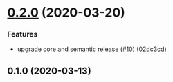 # [0.2.0](https://github.com/auxmoney/OpentracingBundle-Doctrine-DBAL/compare/v0.1.0...v0.2.0) (2020-03-20)


### Features

* upgrade core and semantic release ([#10](https://github.com/auxmoney/OpentracingBundle-Doctrine-DBAL/issues/10)) ([02dc3cd](https://github.com/auxmoney/OpentracingBundle-Doctrine-DBAL/commit/02dc3cd66c4bce6f621f3f391276635f63286ffb))

## 0.1.0 (2020-03-13)
